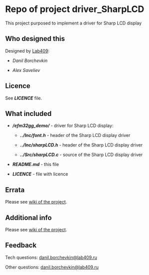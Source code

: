 # Repo of project **driver_SharpLCD**

This project purposed to implement a driver for Sharp LCD display

## Who designed this

Designed by [Lab409](http://lab409.ru):

* *Danil Borchevkin*

* *Alex Saveliev*

## Licence

See ***LICENCE*** file.

## What included

* ***/efm32gg_demo/*** - driver for Sharp LCD display:

    * ***../Inc/font.h*** - header of the Sharp LCD display driver

    * ***../Inc/sharpLCD.h*** - header of the Sharp LCD display driver

    * ***../Src/sharpLCD.c*** - source of the Sharp LCD display driver

* ***README.md*** - this file

* ***LICENCE*** - file with licence

## Errata

Please see [wiki of the project](https://github.com/Lab409/driver_SharpLCD/wiki).

## Additional info

Please see [wiki of the project](https://github.com/Lab409/driver_SharpLCD/wiki).

## Feedback

Tech questions: danil.borchevkin@lab409.ru

Other questions: danil.borchevkin@lab409.ru